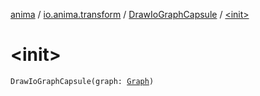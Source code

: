 [anima](../../index.md) / [io.anima.transform](../index.md) / [DrawIoGraphCapsule](index.md) / [&lt;init&gt;](./-init-.md)

# &lt;init&gt;

`DrawIoGraphCapsule(graph: `[`Graph`](../../io.anima.transform.drawio/-graph/index.md)`)`